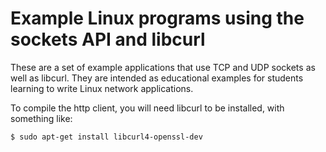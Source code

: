 # Example Linux programs using the sockets API and libcurl

These are a set of example applications that use TCP and UDP sockets as well as libcurl. They are intended as educational examples for students learning to write Linux network applications.

To compile the http client, you will need libcurl to be installed, with something like:
```
$ sudo apt-get install libcurl4-openssl-dev
```
